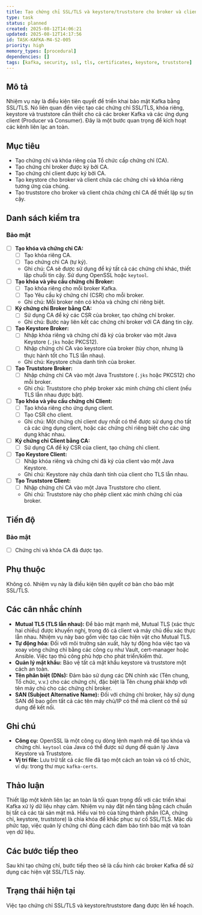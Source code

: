 ```yaml
---
title: Tạo chứng chỉ SSL/TLS và keystore/truststore cho broker và client Kafka
type: task
status: planned
created: 2025-08-12T14:06:21
updated: 2025-08-12T14:17:56
id: TASK-KAFKA-M4-S2-005
priority: high
memory_types: [procedural]
dependencies: []
tags: [kafka, security, ssl, tls, certificates, keystore, truststore]
---
```


## Mô tả

Nhiệm vụ này là điều kiện tiên quyết để triển khai bảo mật Kafka bằng SSL/TLS. Nó liên quan đến việc tạo các chứng chỉ SSL/TLS, khóa riêng, keystore và truststore cần thiết cho cả các broker Kafka và các ứng dụng client (Producer và Consumer). Đây là một bước quan trọng để kích hoạt các kênh liên lạc an toàn.

## Mục tiêu

*   Tạo chứng chỉ và khóa riêng của Tổ chức cấp chứng chỉ (CA).
*   Tạo chứng chỉ broker được ký bởi CA.
*   Tạo chứng chỉ client được ký bởi CA.
*   Tạo keystore cho broker và client chứa các chứng chỉ và khóa riêng tương ứng của chúng.
*   Tạo truststore cho broker và client chứa chứng chỉ CA để thiết lập sự tin cậy.

## Danh sách kiểm tra

### Bảo mật

- [ ] **Tạo khóa và chứng chỉ CA:**
    - [ ] Tạo khóa riêng CA.
    - [ ] Tạo chứng chỉ CA (tự ký).
    - Ghi chú: CA sẽ được sử dụng để ký tất cả các chứng chỉ khác, thiết lập chuỗi tin cậy. Sử dụng OpenSSL hoặc `keytool`.
- [ ] **Tạo khóa và yêu cầu chứng chỉ Broker:**
    - [ ] Tạo khóa riêng cho mỗi broker Kafka.
    - [ ] Tạo Yêu cầu ký chứng chỉ (CSR) cho mỗi broker.
    - Ghi chú: Mỗi broker nên có khóa và chứng chỉ riêng biệt.
- [ ] **Ký chứng chỉ Broker bằng CA:**
    - [ ] Sử dụng CA để ký các CSR của broker, tạo chứng chỉ broker.
    - Ghi chú: Bước này liên kết các chứng chỉ broker với CA đáng tin cậy.
- [ ] **Tạo Keystore Broker:**
    - [ ] Nhập khóa riêng và chứng chỉ đã ký của broker vào một Java Keystore (`.jks` hoặc PKCS12).
    - [ ] Nhập chứng chỉ CA vào keystore của broker (tùy chọn, nhưng là thực hành tốt cho TLS lẫn nhau).
    - Ghi chú: Keystore chứa danh tính của broker.
- [ ] **Tạo Truststore Broker:**
    - [ ] Nhập chứng chỉ CA vào một Java Truststore (`.jks` hoặc PKCS12) cho mỗi broker.
    - Ghi chú: Truststore cho phép broker xác minh chứng chỉ client (nếu TLS lẫn nhau được bật).
- [ ] **Tạo khóa và yêu cầu chứng chỉ Client:**
    - [ ] Tạo khóa riêng cho ứng dụng client.
    - [ ] Tạo CSR cho client.
    - Ghi chú: Một chứng chỉ client duy nhất có thể được sử dụng cho tất cả các ứng dụng client, hoặc các chứng chỉ riêng biệt cho các ứng dụng khác nhau.
- [ ] **Ký chứng chỉ Client bằng CA:**
    - [ ] Sử dụng CA để ký CSR của client, tạo chứng chỉ client.
- [ ] **Tạo Keystore Client:**
    - [ ] Nhập khóa riêng và chứng chỉ đã ký của client vào một Java Keystore.
    - Ghi chú: Keystore này chứa danh tính của client cho TLS lẫn nhau.
- [ ] **Tạo Truststore Client:**
    - [ ] Nhập chứng chỉ CA vào một Java Truststore cho client.
    - Ghi chú: Truststore này cho phép client xác minh chứng chỉ của broker.

## Tiến độ

### Bảo mật

- [ ] Chứng chỉ và khóa CA đã được tạo.

## Phụ thuộc

Không có. Nhiệm vụ này là điều kiện tiên quyết cơ bản cho bảo mật SSL/TLS.

## Các cân nhắc chính

*   **Mutual TLS (TLS lẫn nhau):** Để bảo mật mạnh mẽ, Mutual TLS (xác thực hai chiều) được khuyến nghị, trong đó cả client và máy chủ đều xác thực lẫn nhau. Nhiệm vụ này bao gồm việc tạo các hiện vật cho Mutual TLS.
*   **Tự động hóa:** Đối với môi trường sản xuất, hãy tự động hóa việc tạo và xoay vòng chứng chỉ bằng các công cụ như Vault, cert-manager hoặc Ansible. Việc tạo thủ công phù hợp cho phát triển/kiểm thử.
*   **Quản lý mật khẩu:** Bảo vệ tất cả mật khẩu keystore và truststore một cách an toàn.
*   **Tên phân biệt (DNs):** Đảm bảo sử dụng các DN chính xác (Tên chung, Tổ chức, v.v.) cho các chứng chỉ, đặc biệt là Tên chung phải khớp với tên máy chủ cho các chứng chỉ broker.
*   **SAN (Subject Alternative Name):** Đối với chứng chỉ broker, hãy sử dụng SAN để bao gồm tất cả các tên máy chủ/IP có thể mà client có thể sử dụng để kết nối.

## Ghi chú

*   **Công cụ:** OpenSSL là một công cụ dòng lệnh mạnh mẽ để tạo khóa và chứng chỉ. `keytool` của Java có thể được sử dụng để quản lý Java Keystore và Truststore.
*   **Vị trí file:** Lưu trữ tất cả các file đã tạo một cách an toàn và có tổ chức, ví dụ: trong thư mục `kafka-certs`.

## Thảo luận

Thiết lập một kênh liên lạc an toàn là tối quan trọng đối với các triển khai Kafka xử lý dữ liệu nhạy cảm. Nhiệm vụ này đặt nền tảng bằng cách chuẩn bị tất cả các tài sản mật mã. Hiểu vai trò của từng thành phần (CA, chứng chỉ, keystore, truststore) là chìa khóa để khắc phục sự cố SSL/TLS. Mặc dù phức tạp, việc quản lý chứng chỉ đúng cách đảm bảo tính bảo mật và toàn vẹn dữ liệu.

## Các bước tiếp theo

Sau khi tạo chứng chỉ, bước tiếp theo sẽ là cấu hình các broker Kafka để sử dụng các hiện vật SSL/TLS này.

## Trạng thái hiện tại

Việc tạo chứng chỉ SSL/TLS và keystore/truststore đang được lên kế hoạch.